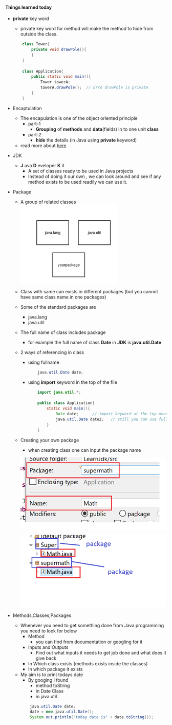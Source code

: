 #### Things learned today

* __private__ key word
    * private key word for method will make the method to hide from outside the class.
    ```java
        class Tower{
            private void drawPole(){
            }
        }

        class Application{
            public static void main(){
                Tower towerA;
                towerA.drawPole();  // Erro drawPole is private
            }
        }
    ```
* Encaptulation
    * The encapulation is one of the object oriented principle
        * part-1
            * __Grouping__ of __methods__ and __data__(fields) in to one unit __class__
        * part-2
            * __hide__ the details  (in Java using __private__ keyword)
    * read more about [here](https://stackify.com/oop-concept-for-beginners-what-is-encapsulation/)
* JDK
    * __J__ ava __D__ eveloper __K__ it
        * A set of classes ready to be used in Java projects
        * Instead of doing it our own , we can look around and see if any method exists to be used readily we can use it.
* Package
    * A group of related classes ![packages](../../images/packages.PNG)
    * Class with same can exists in different packages (but you cannot have same class name in one packages)
    * Some of the standard packages are
        * java.lang
        * java.util
    * The full name of class includes package
        * for example the full name of  class __Date__ in __JDK__ is __java.util.Date__
    * 2 ways of referencing in class
        * using fullname
            ```java
                java.util.Date date;
            ```
        * using __import__ keyword in the top of the file
            ```java
                import java.util.*;

                public class Application{
                    static void main(){
                        Date date;      // import keyword at the top means we don't have to use full name
                        java.util.Date date2;   // still you can use full name.
                    }
                }
            ```
    * Creating your own package
        * when creating class one can input the package name

        ![custompackage](../../images/custompackage.PNG)

        ![custompackage](../../images/packageinsexplorer.PNG)

        
* Methods,Classes,Packages
    * Whenever you need to get something done from Java programming you need to look for below
        * Method
            * you can find from documentation or googling for it
        * Inputs and Outputs
            * Find out what inputs it needs to get job done and what does it give back
        * In Which class exists (methods exists inside the classes)
        * In which package it exists
    * My aim is to print todays date
        * By googing I found 
            * method toString
            * in Date Class
            * in java.util
        ```java
            java.util.Date date;
            date = new java.util.Date();
            System.out.println("today date is" + date.toString());
        ```